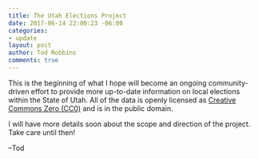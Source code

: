 ```yaml
---
title: The Utah Elections Project
date: 2017-06-14 22:00:23 -06:00
categories:
- update
layout: post
author: Tod Robbins
comments: true
---
```


This is the beginning of what I hope will become an ongoing community-driven effort to provide more up-to-date information on local elections within the State of Utah. All of the data is openly licensed as [Creative Commons Zero (CC0)](https://creativecommons.org/publicdomain/zero/1.0/) and is in the public domain.

I will have more details soon about the scope and direction of the project. Take care until then!

–Tod
